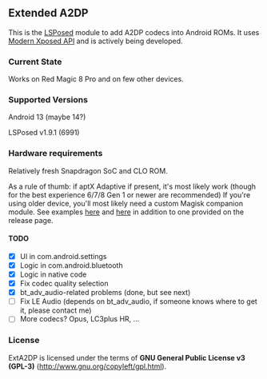 ## Extended A2DP
This is the [LSPosed](https://github.com/LSPosed/LSPosed) module to add A2DP codecs into Android ROMs.
It uses [Modern Xposed API](https://github.com/LSPosed/LSPosed/wiki/Develop-Xposed-Modules-Using-Modern-Xposed-API) and is actively being developed.

### Current State
Works on Red Magic 8 Pro and on few other devices.

### Supported Versions
Android 13 (maybe 14?)

LSPosed v1.9.1 (6991)

### Hardware requirements
Relatively fresh Snapdragon SoC and CLO ROM.

As a rule of thumb: if aptX Adaptive if present, it's most likely work (though for the best experience 6/7/8 Gen 1 or newer are recommended)
If you're using older device, you'll most likely need a custom Magisk companion module. See examples [here](https://github.com/anonymix007/ExtA2DP/issues/4#issuecomment-1694643330) and [here](https://github.com/anonymix007/ExtA2DP/issues/2#issuecomment-1646835100) in addition to one provided on the release page.

#### TODO
- [x] UI in com.android.settings
- [x] Logic in com.android.bluetooth
- [x] Logic in native code
- [x] Fix codec quality selection
- [x] bt_adv_audio-related problems (done, but see next)
- [ ] Fix LE Audio (depends on bt_adv_audio, if someone knows where to get it, please contact me)
- [ ] More codecs? Opus, LC3plus HR, ...

### License
ExtA2DP is licensed under the terms of **GNU General Public License v3 (GPL-3)** (http://www.gnu.org/copyleft/gpl.html).
